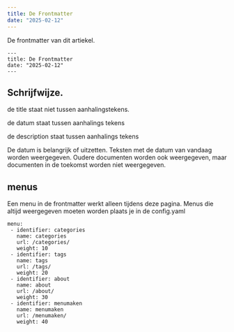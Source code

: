 ```yaml
---
title: De Frontmatter
date: "2025-02-12"
---
```


De frontmatter van dit artiekel.

    ---
    title: De Frontmatter
    date: "2025-02-12"
    ---


## Schrijfwijze.

de title  staat niet tussen aanhalingstekens.

de datum staat tussen aanhalings tekens

de description staat tussen aanhalings tekens

De datum is belangrijk of uitzetten.
Teksten met de datum van vandaag worden weergegeven.
Oudere documenten worden ook weergegeven, maar documenten in de toekomst worden niet weergegeven.


## menus

Een menu in de frontmatter werkt alleen tijdens deze pagina.
Menus die altijd weergegeven moeten worden plaats je in de config.yaml

    menu:
     - identifier: categories
       name: categories
       url: /categories/
       weight: 10
     - identifier: tags
       name: tags
       url: /tags/
       weight: 20
     - identifier: about
       name: about
       url: /about/
       weight: 30
     - identifier: menumaken
       name: menumaken
       url: /menumaken/
       weight: 40  